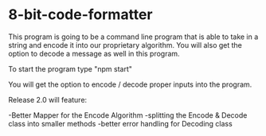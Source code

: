# 8-bit-code-formatter

This program is going to be a command line program that is able to take in a string and encode it into our proprietary algorithm. You will also get the option to decode a message as well in this program. 

To start the program type "npm start" 

You will get the option to encode / decode proper inputs into the program. 

Release 2.0 will feature:

  -Better Mapper for the Encode Algorithm
  -splitting the Encode & Decode class into smaller methods
  -better error handling for Decoding class
